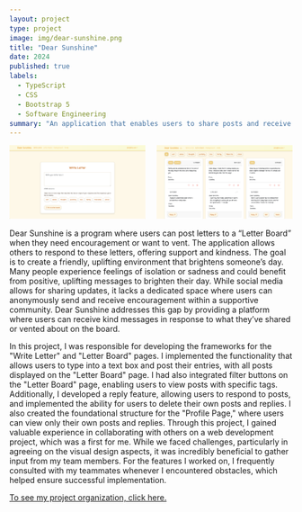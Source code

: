 ```yaml
---
layout: project
type: project
image: img/dear-sunshine.png
title: "Dear Sunshine"
date: 2024
published: true
labels:
  - TypeScript
  - CSS
  - Bootstrap 5
  - Software Engineering
summary: "An application that enables users to share posts and receive positive replies."
---
```


<div style="display: flex; justify-content: space-between;">
  <img class="img-fluid" src="../img/m3-write.png" style="width: 48%; margin-right: 2%;">
  <img class="img-fluid" src="../img/m3-board.png" style="width: 48%;">
</div>
<br>
Dear Sunshine is a program where users can post letters to a “Letter Board” when they need encouragement or want to vent. The application allows others to respond to these letters, offering support and kindness. The goal is to create a friendly, uplifting environment that brightens someone’s day. Many people experience feelings of isolation or sadness and could benefit from positive, uplifting messages to brighten their day. While social media allows for sharing updates, it lacks a dedicated space where users can anonymously send and receive encouragement within a supportive community. Dear Sunshine addresses this gap by providing a platform where users can receive kind messages in response to what they’ve shared or vented about on the board.

In this project, I was responsible for developing the frameworks for the "Write Letter" and "Letter Board" pages. I implemented the functionality that allows users to type into a text box and post their entries, with all posts displayed on the "Letter Board" page. I had also integrated filter buttons on the "Letter Board" page, enabling users to view posts with specific tags. Additionally, I developed a reply feature, allowing users to respond to posts, and implemented the ability for users to delete their own posts and replies. I also created the foundational structure for the "Profile Page," where users can view only their own posts and replies. Through this project, I gained valuable experience in collaborating with others on a web development project, which was a first for me. While we faced challenges, particularly in agreeing on the visual design aspects, it was incredibly beneficial to gather input from my team members. For the features I worked on, I frequently consulted with my teammates whenever I encountered obstacles, which helped ensure successful implementation.

<a href="https://github.com/orgs/dear-sunshine/repositories"> To see my project organization, click here. </a>
